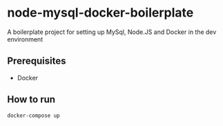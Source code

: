 # node-mysql-docker-boilerplate

A boilerplate project for setting up MySql, Node.JS and Docker in the dev environment

## Prerequisites

- Docker

## How to run

```
docker-compose up
```
